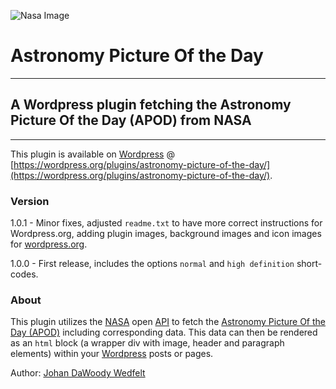 ![Nasa Image](https://www.nasa.gov/sites/default/files/images/nasaLogo-570x450.png)
# Astronomy Picture Of the Day
***
## A Wordpress plugin fetching the Astronomy Picture Of the Day (APOD) from NASA
***

This plugin is available on [Wordpress](https://wordpress.org/) @ [https://wordpress.org/plugins/astronomy-picture-of-the-day/](https://wordpress.org/plugins/astronomy-picture-of-the-day/).

### Version

1.0.1 - Minor fixes, adjusted ```readme.txt``` to have more correct instructions for Wordpress.org, adding plugin images, background images and icon images for [wordpress.org](wordpress.org).

1.0.0 - First release, includes the options ```normal``` and ```high definition``` short-codes. 

### About
This plugin utilizes the [NASA](https://www.nasa.gov/) open [API](https://sv.wikipedia.org/wiki/Application_Programming_Interface) to fetch the [Astronomy Picture Of the Day (APOD)](https://apod.nasa.gov/apod/astropix.html) including corresponding data.
This data can then be rendered as an ```html``` block (a wrapper div with image, header and paragraph elements) within your [Wordpress](https://wordpress.org/)
posts or pages.

Author: [Johan DaWoody Wedfelt](https://github.com/DaWoody)
